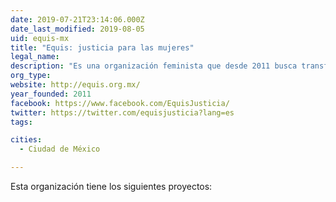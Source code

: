 ```yaml
---
date: 2019-07-21T23:14:06.000Z
date_last_modified: 2019-08-05
uid: equis-mx
title: "Equis: justicia para las mujeres"
legal_name: 
description: "Es una organización feminista que desde 2011 busca transformar las instituciones, leyes y políticas públicas para mejorar el acceso a la justicia para todas las mujeres."
org_type: 
website: http://equis.org.mx/
year_founded: 2011
facebook: https://www.facebook.com/EquisJusticia/
twitter: https://twitter.com/equisjusticia?lang=es
tags:

cities: 
  - Ciudad de México

---
```


Esta organización tiene los siguientes proyectos:



